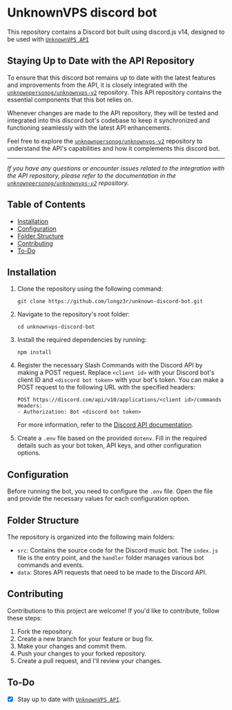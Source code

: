 # UnknownVPS discord bot

This repository contains a Discord bot built using discord.js v14, designed to be used with [`UnknownVPS API`](https://github.com/unknownpersonog/unknownvps-v2/)

## Staying Up to Date with the API Repository

To ensure that this discord bot remains up to date with the latest features and improvements from the API, it is closely integrated with the [`unknownpersonog/unknownvps-v2`](https://github.com/unknownpersonog/unknownvps-v2/) repository. This API repository contains the essential components that this bot relies on.

Whenever changes are made to the API repository, they will be tested and integrated into this discord bot's codebase to keep it synchronized and functioning seamlessly with the latest API enhancements.

Feel free to explore the [`unknownpersonog/unknownvps-v2`](https://github.com/unknownpersonog/unknownvps-v2/) repository to understand the API's capabilities and how it complements this discord bot.

---

_If you have any questions or encounter issues related to the integration with the API repository, please refer to the documentation in the [`unknownpersonog/unknownvps-v2`](https://github.com/unknownpersonog/unknownvps-v2/) repository._


## Table of Contents

- [Installation](#installation)
- [Configuration](#configuration)
- [Folder Structure](#folder-structure)
- [Contributing](#contributing)
- [To-Do](#to-do)

## Installation

1. Clone the repository using the following command:

   ```shell
   git clone https://github.com/longz3r/unknown-discord-bot.git
   ```

2. Navigate to the repository's root folder:

   ```shell
   cd unknownvps-discord-bot
   ```

3. Install the required dependencies by running:

   ```shell
   npm install
   ```

4. Register the necessary Slash Commands with the Discord API by making a POST request. Replace `<client id>` with your Discord bot's client ID and `<discord bot token>` with your bot's token. You can make a POST request to the following URL with the specified headers:

   ```http
   POST https://discord.com/api/v10/applications/<client id>/commands
   Headers:
   - Authorization: Bot <discord bot token>
   ```

   For more information, refer to the [Discord API documentation](https://discord.com/developers/docs/interactions/slash-commands).

5. Create a `.env` file based on the provided `dotenv`. Fill in the required details such as your bot token, API keys, and other configuration options.

## Configuration

Before running the bot, you need to configure the `.env` file. Open the file and provide the necessary values for each configuration option.

## Folder Structure

The repository is organized into the following main folders:

- `src`: Contains the source code for the Discord music bot. The `index.js` file is the entry point, and the `handler` folder manages various bot commands and events.
- `data`: Stores API requests that need to be made to the Discord API.

## Contributing

Contributions to this project are welcome! If you'd like to contribute, follow these steps:

1. Fork the repository.
2. Create a new branch for your feature or bug fix.
3. Make your changes and commit them.
4. Push your changes to your forked repository.
5. Create a pull request, and I'll review your changes.

## To-Do

- [x] Stay up to date with [`UnknownVPS API`](https://github.com/unknownpersonog/unknownvps-v2/).
